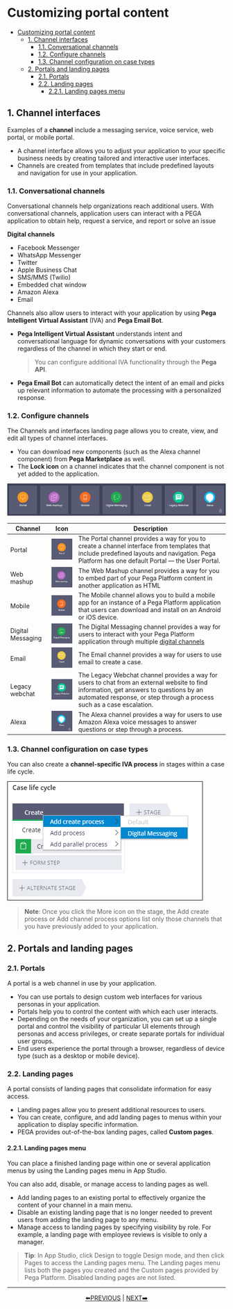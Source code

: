 # Customizing portal content

- [Customizing portal content](#customizing-portal-content)
    - [1. Channel interfaces](#1-channel-interfaces)
        - [1.1. Conversational channels](#11-conversational-channels)
        - [1.2. Configure channels](#12-configure-channels)
        - [1.3. Channel configuration on case types](#13-channel-configuration-on-case-types)
    - [2. Portals and landing pages](#2-portals-and-landing-pages)
        - [2.1. Portals](#21-portals)
        - [2.2. Landing pages](#22-landing-pages)
            - [2.2.1. Landing pages menu](#221-landing-pages-menu)

## 1. Channel interfaces

Examples of a **channel** include a messaging service, voice service, web portal, or mobile portal.

- A channel interface allows you to adjust your application to your specific business needs by creating tailored and interactive user interfaces.
- Channels are created from templates that include predefined layouts and navigation for use in your application. 

### 1.1. Conversational channels

Conversational channels help organizations reach additional users. With conversational channels, application users can interact with a PEGA application to obtain help, request a service, and report or solve an issue

**Digital channels**

- Facebook Messenger
- WhatsApp Messenger
- Twitter
- Apple Business Chat
- SMS/MMS (Twilio)
- Embedded chat window
- Amazon Alexa
- Email

Channels also allow users to interact with your application by using **Pega Intelligent Virtual Assistant** (IVA) and **Pega Email Bot**.

- **Pega Intelligent Virtual Assistant** understands intent and conversational language for dynamic conversations with your customers regardless of the channel in which they start or end.

    > You can configure additional IVA functionality through the **Pega API**.

- **Pega Email Bot** can automatically detect the intent of an email and picks up relevant information to automate the processing with a personalized response.

### 1.2. Configure channels

The Channels and interfaces landing page allows you to create, view, and edit all types of channel interfaces.

- You can download new components (such as the Alexa channel component) from **Pega Marketplace** as well.
- The **Lock icon** on a channel indicates that the channel component is not yet added to the application. 

![](../resources/channel-interfaces.png)

| Channel           | Icon                                    | Description                                                                                                                                                                                                       |
| ----------------- | --------------------------------------- | ----------------------------------------------------------------------------------------------------------------------------------------------------------------------------------------------------------------- |
| Portal            | ![](../resources/channel-portal.png)    | The Portal channel provides a way for you to create a channel interface from templates that include predefined layouts and navigation. Pega Platform has one default Portal — the User Portal.                    |
| Web mashup        | ![](../resources/channel-web.png)       | The Web Mashup channel provides a way for you to embed part of your Pega Platform content in another application as HTML                                                                                          |
| Mobile            | ![](../resources/channel-mobile.png)    | The Mobile channel allows you to build a mobile app for an instance of a Pega Platform application that users can download and install on an Android or iOS device.                                               |
| Digital Messaging | ![](../resources/channel-messaging.png) | The Digital Messaging channel provides a way for users to interact with your Pega Platform application through multiple [digital channels](#11-conversational-channels)                                           |
| Email             | ![](../resources/channel-email.png)     | The Email channel provides a way for users to use email to create a case.                                                                                                                                         |
| Legacy webchat    | ![](../resources/channel-webchat.png)   | The Legacy Webchat channel provides a way for users to chat from an external website to find information, get answers to questions by an automated response, or step through a process such as a case escalation. |
| Alexa             | ![](../resources/channel-alexa.png)     | The Alexa channel provides a way for users to use Amazon Alexa voice messages to answer questions or step through a process.                                                                                      |

### 1.3. Channel configuration on case types

You can also create a **channel-specific IVA process** in stages within a case life cycle.

![](../resources/channel-case-specific.png)

> **Note**: Once you click the More icon on the stage, the Add create process or Add channel process options list only those channels that you have previously added to your application. 

## 2. Portals and landing pages

### 2.1. Portals

A portal is a web channel in use by your application.

- You can use portals to design custom web interfaces for various personas in your application.
- Portals help you to control the content with which each user interacts.
- Depending on the needs of your organization, you can set up a single portal and control the visibility of particular UI elements through personas and access privileges, or create separate portals for individual user groups.
- End users experience the portal through a browser, regardless of device type (such as a desktop or mobile device). 

### 2.2. Landing pages

A portal consists of landing pages that consolidate information for easy access.

- Landing pages allow you to present additional resources to users.
- You can create, configure, and add landing pages to menus within your application to display specific information.
- PEGA provides out-of-the-box landing pages, called **Custom pages**. 

#### 2.2.1. Landing pages menu

You can place a finished landing page within one or several application menus by using the Landing pages menu in App Studio.

You can also add, disable, or manage access to landing pages as well.

- Add landing pages to an existing portal to effectively organize the content of your channel in a main menu.
- Disable an existing landing page that is no longer needed to prevent users from adding the landing page to any menu. 
- Manage access to landing pages by specifying visibility by role. For example, a landing page with employee reviews is visible to only a manager.

> **Tip**: In App Studio, click Design to toggle Design mode, and then click Pages to access the Landing pages menu. The Landing pages menu lists both the pages you created and the Custom pages provided by Pega Platform. Disabled landing pages are not listed.

---
<p align=center>
    <a href="[2.13] Customizing UI elements.md">⬅️PREVIOUS</a>
    |
    <a href="[2.15] Customizing a dashboard.md"> NEXT➡️</a>
</p>
